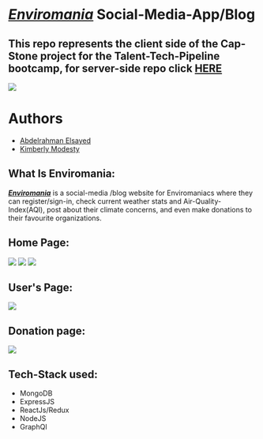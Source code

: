 # [***Enviromania***](https://enviromania.netlify.app/) Social-Media-App/Blog
## This repo represents the client side of the Cap-Stone project for the Talent-Tech-Pipeline bootcamp, for server-side repo click [HERE](https://github.com/abdel-elsayed/Cap-Stone-TTP_backend)

![](https://github.com/abdel-elsayed/Cap-Stone-TTP-frontend/blob/master/src/assets/Enviromaniacs.png)    

# Authors
* [Abdelrahman Elsayed](https://github.com/abdel-elsayed)
* [Kimberly Modesty](https://github.com/RoseAsuko)

## What Is Enviromania:

[***Enviromania***](https://enviromania.netlify.app/)  is a social-media /blog website for Enviromaniacs where they can register/sign-in, check current weather stats and Air-Quality-Index(AQI), post about their climate concerns, and even make donations to their favourite organizations. 


## Home Page:

![](https://github.com/abdel-elsayed/Cap-Stone-TTP-frontend/blob/master/src/assets/Screen%20Shot%202021-01-28%20at%206.36.11%20PM.png)
![](https://github.com/abdel-elsayed/Cap-Stone-TTP-frontend/blob/master/src/assets/Screen%20Shot%202021-01-28%20at%206.36.42%20PM.png)
![](https://github.com/abdel-elsayed/Cap-Stone-TTP-frontend/blob/master/src/assets/Screen%20Shot%202021-01-28%20at%206.36.53%20PM.png)


## User's Page:

![](https://github.com/abdel-elsayed/Cap-Stone-TTP-frontend/blob/master/src/assets/Screen%20Shot%202021-01-28%20at%206.52.41%20PM.png)

## Donation page:

![](https://github.com/abdel-elsayed/Cap-Stone-TTP-frontend/blob/master/src/assets/Screen%20Shot%202021-01-28%20at%206.53.09%20PM.png)

## Tech-Stack used:
* MongoDB
* ExpressJS
* ReactJs/Redux
* NodeJS
* GraphQl
